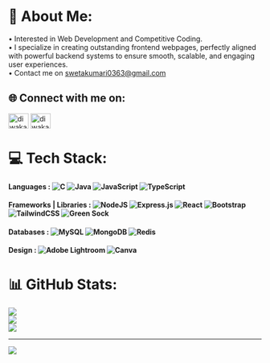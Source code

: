 # 💫 About Me:
• Interested in Web Development and Competitive Coding.<br> • I specialize in creating outstanding frontend webpages, perfectly aligned with powerful backend systems to ensure smooth, scalable, and engaging user experiences.<br> • Contact me on swetakumari0363@gmail.com



## 🌐 Connect with me on:
<a href="https://www.instagram.com/blissedsky/" target="blank"><img align="center" src="https://raw.githubusercontent.com/rahuldkjain/github-profile-readme-generator/master/src/images/icons/Social/instagram.svg" alt="diwakar-kumar-184949182" height="30" width="40" /></a>
<a href="https://www.linkedin.com/in/sweta-yadav-b8411623b/" target="blank"><img align="center" src="https://raw.githubusercontent.com/rahuldkjain/github-profile-readme-generator/master/src/images/icons/Social/linked-in-alt.svg" alt="diwakar-kumar-184949182" height="30" width="40" /></a>



# 💻 Tech Stack:
  #### Languages : ![C](https://img.shields.io/badge/c-%2300599C.svg?style=flat&logo=c&logoColor=white) ![Java](https://img.shields.io/badge/java-%23ED8B00.svg?style=flat&logo=openjdk&logoColor=white) ![JavaScript](https://img.shields.io/badge/javascript-%23323330.svg?style=flat&logo=javascript&logoColor=%23F7DF1E) ![TypeScript](https://img.shields.io/badge/typescript-%23007ACC.svg?style=flat&logo=typescript&logoColor=white) 
 #### Frameworks | Libraries : ![NodeJS](https://img.shields.io/badge/node.js-6DA55F?style=flat&logo=node.js&logoColor=white) ![Express.js](https://img.shields.io/badge/express.js-%23404d59.svg?style=flat&logo=express&logoColor=%2361DAFB)  ![React](https://img.shields.io/badge/react-%2320232a.svg?style=flat&logo=react&logoColor=%2361DAFB)  ![Bootstrap](https://img.shields.io/badge/bootstrap-%23563D7C.svg?style=plastic&logo=bootstrap&logoColor=white)  ![TailwindCSS](https://img.shields.io/badge/tailwindcss-%2338B2AC.svg?style=flat&logo=tailwind-css&logoColor=white) ![Green Sock](https://img.shields.io/badge/green%20sock-88CE02?style=flat&logo=greensock&logoColor=white) 
 #### Databases : ![MySQL](https://img.shields.io/badge/mysql-%2300000f.svg?style=flat&logo=mysql&logoColor=white) ![MongoDB](https://img.shields.io/badge/MongoDB-%234ea94b.svg?style=flat&logo=mongodb&logoColor=white) ![Redis](https://img.shields.io/badge/redis-%23DD0031.svg?style=flat&logo=redis&logoColor=white) 
 #### Design :  ![Adobe Lightroom](https://img.shields.io/badge/Adobe%20Lightroom-31A8FF.svg?style=flat&logo=Adobe%20Lightroom&logoColor=white) ![Canva](https://img.shields.io/badge/Canva-%2300C4CC.svg?style=flat&logo=Canva&logoColor=white) 


# 📊 GitHub Stats:
![](https://github-readme-stats.vercel.app/api?username=Skysweta&theme=midnight-purple&hide_border=true&include_all_commits=false&count_private=false)<br/>
![](https://github-readme-streak-stats.herokuapp.com/?user=Skysweta&theme=midnight-purple&hide_border=true)<br/>
![](https://github-readme-stats.vercel.app/api/top-langs/?username=Skysweta&theme=midnight-purple&hide_border=true&include_all_commits=false&count_private=false&layout=compact)

---
[![](https://visitcount.itsvg.in/api?id=Skysweta&icon=6&color=0)](https://visitcount.itsvg.in)

<!-- Proudly created with GPRM ( https://gprm.itsvg.in ) -->
